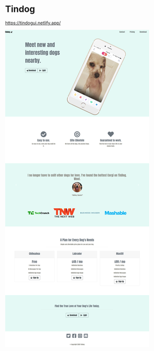 # Tindog

https://tindogui.netlify.app/

![](https://github.com/jaiskid/Tindog/blob/master/images/Tindog.png)
